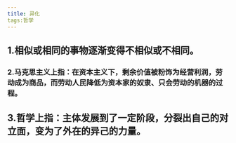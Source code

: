 ```yaml
---
title: 异化
tags:哲学
---
```

## 1.相似或相同的事物逐渐变得不相似或不相同。
### 2.马克思主义上指：在资本主义下，剩余价值被粉饰为经营利润，劳动成为商品，而劳动人民降低为资本家的奴隶、只会劳动的机器的过程。
## 3.哲学上指：主体发展到了一定阶段，分裂出自己的对立面，变为了外在的异己的力量。
